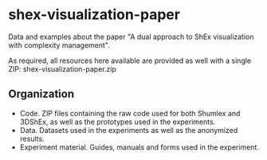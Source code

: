 # shex-visualization-paper
Data and examples about the paper "A dual approach to ShEx visualization with complexity management".

As required, all resources here available are provided as well with a single ZIP: shex-visualization-paper.zip 

## Organization

* Code. ZIP files containing the raw code used for both Shumlex and 3DShEx, as well as the prototypes used in the experiments.
* Data. Datasets used in the experiments as well as the anonymized results.
* Experiment material. Guides, manuals and forms used in the experiment.
